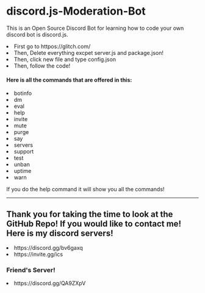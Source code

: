 # discord.js-Moderation-Bot

This is an Open Source Discord Bot for learning how to code your own discord bot is discord.js.
<li>First go to httpos://glitch.com/</li>
<li>Then, Delete everything excpet server.js and package.json!</li>
<li>Then, click new file and type config.json</li>
<li>Then, follow the code!</li>

#### Here is all the commands that are offered in this:
<li>botinfo</li>
<li>dm</li>
<li>eval</li>
<li>help</li>
<li>invite</li>
<li>mute</li>
<li>purge</li>
<li>say</li>
<li>servers</li>
<li>support</li>
<li>test</li>
<li>unban</li>
<li>uptime</li>
<li>warn</li>

If you do the help command it will show you all the commands!

---------------------------
## Thank you for taking the time to look at the GitHub Repo! If you would like to contact me! Here is my discord servers!
<li>https://discord.gg/bv6gaxq</li>
<li>https://invite.gg/ics</li>

### Friend's Server!
<li>https://discord.gg/QA9ZXpV</li>
